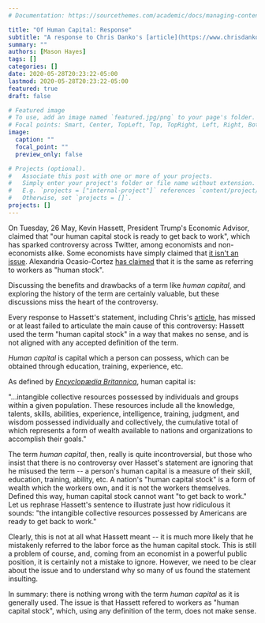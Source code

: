 ```yaml
---
# Documentation: https://sourcethemes.com/academic/docs/managing-content/

title: "Of Human Capital: Response"
subtitle: "A response to Chris Danko's [article](https://www.chrisdanko.com/blog/2020/05/of-human-capital/), 'Of Human Capital'"
summary: ""
authors: [Mason Hayes]
tags: []
categories: []
date: 2020-05-28T20:23:22-05:00
lastmod: 2020-05-28T20:23:22-05:00
featured: true
draft: false

# Featured image
# To use, add an image named `featured.jpg/png` to your page's folder.
# Focal points: Smart, Center, TopLeft, Top, TopRight, Left, Right, BottomLeft, Bottom, BottomRight.
image:
  caption: ""
  focal_point: ""
  preview_only: false

# Projects (optional).
#   Associate this post with one or more of your projects.
#   Simply enter your project's folder or file name without extension.
#   E.g. `projects = ["internal-project"]` references `content/project/deep-learning/index.md`.
#   Otherwise, set `projects = []`.
projects: []
---
```


On Tuesday, 26 May, Kevin Hassett, President Trump's Economic Advisor, claimed that "our human capital stock is ready to get back to work", which has sparked controversy across Twitter, among economists and non-economists alike. Some economists have simply claimed that [it isn't an issue](https://twitter.com/MichaelRStrain/status/1265429375643762690). Alexandria Ocasio-Cortez [has claimed](https://twitter.com/AOC/status/1265308665080426497) that it is the same as referring to workers as "human stock".

Discussing the benefits and drawbacks of a term like *human capital*, and exploring the history of the term are certainly valuable, but these discussions miss the heart of the controversy. 

Every response to Hassett's statement, including Chris's [article](https://www.chrisdanko.com/blog/2020/05/of-human-capital/), has missed or at least failed to articulate the main cause of this controversy: Hassett used the term "human capital stock" in a way that makes no sense, and is not aligned with any accepted definition of the term.

*Human capital* is capital which a person can possess, which can be obtained through education, training, experience, etc.

As defined by [*Encyclopædia Britannica*](https://www.britannica.com/topic/human-capital), human capital is:

"...intangible collective resources possessed by individuals and groups within a given population. These resources include all the knowledge, talents, skills, abilities, experience, intelligence, training, judgment, and wisdom possessed individually and collectively, the cumulative total of which represents a form of wealth available to nations and organizations to accomplish their goals."

The term *human capital*, then, really is quite incontroversial, but those who insist that there is no controversy over Hasset's statement are ignoring that he misused the term -- a person's human capital is a measure of their skill, education, training, ability, etc. A nation's "human capital stock" is a form of wealth which the workers own, and it is not the workers themselves. Defined this way, human capital stock cannot want "to get back to work." Let us rephrase Hassett's sentence to illustrate just how ridiculous it sounds: "the intangible collective resources possessed by Americans are ready to get back to work." 

Clearly, this is not at all what Hassett meant -- it is much more likely that he mistakenly referred to the labor force as the human capital stock. This is still a problem of course, and, coming from an economist in a powerful public position, it is certainly not a mistake to ignore. However, we need to be clear about the issue and to understand why so many of us found the statement insulting.

In summary: there is nothing wrong with the term *human capital* as it is generally used. The issue is that Hassett refered to workers as "human capital stock", which, using any definition of the term, does not make sense. 